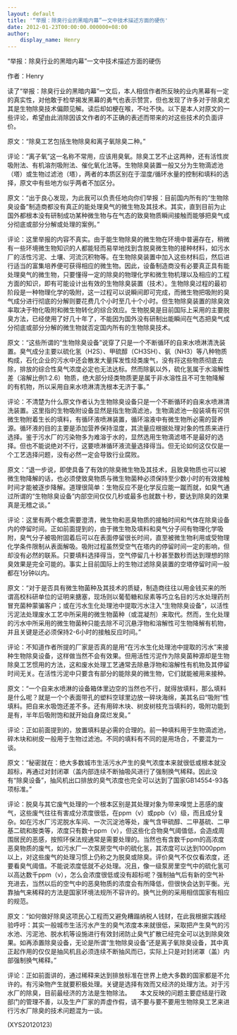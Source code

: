 ```yaml
---
layout: default
title: '“举报：除臭行业的黑暗内幕”一文中技术描述方面的硬伤'
date: 2012-01-23T00:00:00.000000+08:00
author:
    display_name: Henry
---
```


“举报：除臭行业的黑暗内幕”一文中技术描述方面的硬伤

作者：Henry

读了“举报：除臭行业的黑暗内幕”一文后，本人相信作者所反映的业内黑幕有一定的真实性，对他敢于检举揭发黑幕的勇气也表示赞赏，但也发现了许多对于除臭尤其是生物除臭技术偏颇见解。读后却如梗在喉，不吐不快。以下是本人对原文的一些评论，希望由此消除因该文作者的不正确的表述而带来的对这些技术的负面评价。

原文：“除臭工艺包括生物除臭和离子氧除臭二种。”

评论：“离子氧”这一名称不常用，应该用臭氧。除臭工艺不止这两种，还有活性炭吸附法、有机溶剂吸附法、催化氧化法等。生物除臭装置一般又分为生物滴滤池（塔）或生物过滤池（塔），两者的本质区别在于湿度/循环水量的控制和填料的选择，原文中有些地方似乎两者不加区分。

原文：“出于良心发现，为此我可以负责任地向你们举报：目前国内所有的“生物除臭设备”制造商都没有真正的能处理臭气的微生物及其技术。其实，直到目前为止国外都根本没有研制成功某种微生物与在气态的致臭物质瞬间接触而能够把臭气成分彻底或部分分解或处理的案例。”

评论：这里举报的内容不真实。由于能生物除臭的微生物在环境中普遍存在，稍微有一些环境微生物知识的人都能轻而易举地找到含脱臭微生物的接种材料，如污水厂的活性污泥、土壤、河流沉积物等。在生物除臭装置中加入这些材料后，然后进行适当的富集培养便可获得相应的微生物。因此，设备制造商没有必要真正具有能处理臭气的微生物，只要懂得一定的除臭的物理化学和微生物机理以及相应的工程方面的知识，即有可能设计出有效的生物除臭装置（技术）。生物除臭过程的最初阶段是一种物理化学的吸附，这一过程可以说瞬间即可完成，而微生物把吸附的臭气成分进行彻底的分解则要花费几个小时至几十个小时。但生物除臭装置的除臭效率取决于物化吸附和微生物转化的综合效应。生物脱臭是目前国际上采用的主要脱臭方法，已经使用了好几十年了，不能因为国外没有研制出能瞬间在气态把臭气成分彻底或部分分解的微生物就否定国内所有的生物除臭技术。

原文：“这些所谓的“生物除臭设备”说穿了只是一个不断循环的自来水喷淋清洗装置。臭气成分主要以硫化氢（H2S）、甲硫醇（CH3SH）、氨（NH3）等八种物质构成，石化企业的污水中还会散发大量挥发性烃类废气，没有将这些物质彻底去除，排放的综合性臭气浓度必定也无法达标。然而除氨以外，硫化氢属于水溶解性差（溶解比例1:2.6）物质，绝大部分烃类物质更是属于非水溶性且不可生物降解的有机物，所以采用自来水喷淋清洗根本无济于事。”

评论：不清楚为什么原文作者认为生物除臭设备只是一个不断循环的自来水喷淋清洗装置。这里指的生物吸附设备显然是指生物滴滤池，生物滴滤池一般装填有可供微生物附着生长的填料，有循环液喷淋装置，循环溶液中有微生物所必需的营养源。循环液的目的主要是添加营养保持湿度，其流量应根据处理对象的性质来进行选择。鉴于污水厂的污染物多为难溶于水的，显然选用生物滴滤塔不是最好的选择。但也不能说绝对不行，这要喷淋循环液流量选择得当。但无论如何这仅仅是一个工艺选择问题，没有必然一定会导致行业腐败。

原文：“退一步说，即使具备了有效的除臭微生物及其技术，且致臭物质也可以被微生物降解的话，也必须使致臭物质与微生物菌种必须保持至少数小时的有效接触时间才能被逐步降解。道理很简单：生物反应不是化学反应能一蹴而就，如臭气通过所谓的“生物除臭设备”内部空间仅仅几秒或最多也就数十秒，要达到除臭的效果真是无稽之谈。”

评论：这里有两个概念需要澄清，微生物和恶臭物质的接触时间和气体在除臭设备内的停留时间。正如前面提到的，由于微生物及填料和臭气分子间有物理化学吸附，臭气分子被吸附固着后可以在表面停留很长时间，直至被微生物利用或受物理化学条件限制从表面解吸。吸附过程虽然受空气在塔内的停留时间一定的影响，但却没有必然的联系。只要填料选择得当，空气停留几十秒甚至数秒而达到理想的除臭效果是完全可能的。事实上目前国际上的生物过滤除臭装置的空塔停留时间一般都在1分钟以内。

原文：“对于是否具有微生物菌种及其技术的质疑，制造商往往以用金钱买来的所谓高校科研单位的证明来搪塞，现场则以葡萄糖和尿素等巧立名目的污水处理药剂冒充菌种蒙骗客户；或在污水生化处理池中提取污水注入“生物除臭设备”，以活性污泥法处理废水工艺中所采用的微生物菌种（或混凝剂）来取代。然而，生化处理的污水中所采用的微生物菌种只能去除不可沉悬浮物和溶解性可生物降解有机物，并且关键是还必须保持2-6小时的接触反应时间。”

评论：不知道作者所提的厂家是否真的是用“在污水生化处理池中提取的污水”来接种生物除臭设备，这样做当然不会有效果。但用活性污泥作为除臭菌种源却是生物除臭工艺惯用的方法，这和废水处理工艺通常去除悬浮物和溶解性有机物及其停留时间无关。在活性污泥中只要含有部分的能除臭的微生物，它们就能被用来接种。

原文：“一个自来水喷淋的设备箱体里边空的当然也不行，就得放填料，那么填料是什么呢？就是一个个表面带孔的塑料空球里边放一碎块海绵，美其名曰“吸附”性填料。把自来水吸饱还差不多。还有用碎木块、树皮树枝充当填料的，吸附功能到是有，半年后吸附饱和就开始自身腐烂发臭。”

评论：正如前面提到的，放置填料是必需的合理的。前一种填料用于生物滴滤池，碎木块和树皮一般用于生物过滤池。不同的填料有不同的是用场合，不要混为一谈。

原文：“秘密就在：绝大多数城市生活污水产生的臭气浓度本来就很低或根本就没超标，再通过对封闭罩（盖内部连续不断抽吸风进行了强制换气稀释。因此没有“除臭设备”，抽风机出口排放的臭气浓度也完全可以达到了国家GB14554-93各项标准。”

评论：脱臭与其它废气处理的一个根本区别是其处理对象为带来嗅觉上恶感的废气，这些废气往往有害成分浓度很低，在ppm（v）或ppb（v）级，而且成分复杂。如在污水厂污泥脱水车间、一次沉淀池等处，废气含甲硫醇、二甲基硫、二甲基二硫和胺类等，浓度只有数十ppm（v），但这些化合物臭气阈值低，会造成周围居民的恶感，按照环保法规通常是需要处理的。当然也有含数千ppm的高浓度恶臭物质的废气，如污水厂一次泵房空气中的硫化氢，其浓度可以达到1000ppm以上，对这些废气的处理习惯上仍称之为脱臭或除臭。评价臭气不仅仅看浓度，还要看臭气阈值。不能说浓度低就不必处理。况且，像一级泵房里空气中的硫化氢可以高达数千ppm（v），怎么会浓度很低或没有超标呢？强制抽气后有新的空气补充进去，当然以后的空气中的恶臭物质的浓度会有所降低，但很快会达到平衡。光靠抽气来稀释的方法是国家环境法规所不容许的。换气比例的采用相信国家有相应的规范。

原文：“如何做好除臭这项民心工程而又避免糟蹋纳税人钱财，在此我根据实践经验呼吁：其实一般城市生活污水产生的臭气浓度本来就很低，采取把产生臭气的污水池、污泥池、脱水机等设施进行有效封闭防止臭气扩散已经完全可以达到除臭效果。如再添置除臭设备，无论是所谓“生物除臭设备”还是离子氧除臭设备，其中真正起作用的仅仅是抽风机且必须连续不断抽风而已，实际上只是对封闭罩（盖）内部强制换气稀释。”

评论：正如前面讲的，通过稀释来达到排放标准在世界上绝大多数的国家都是不允许的。有污染物产生就要积极处理。关键是选择有效而又经济的处理方法。对于污水厂的除臭，目前最经济的方法是生物除法。　　本文反映的问题主要症结是行政部门的管理不善，以及生产厂家的弄虚作假，请不要与要不要用生物除臭工艺来进行污水厂除臭的技术问题混为一谈。

(XYS20120123)

